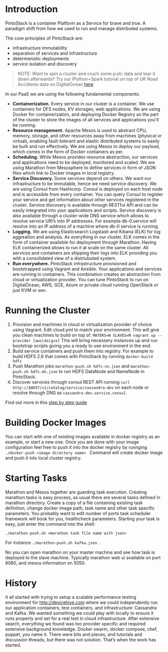 # Introduction

PintoStack is a container Platform as a Service for brave and true. A paradigm shift from how we used to run and manage distributed systems.

The core principles of PintoStack are:
- infrastructure immutability
- separation of services and infrastructure
- determenistic deployments
- service isolation and discovery

> NOTE: Want to spin a cluster and cruch some puilc data and tear it down afterwards? Try our IPython+Spark tutorial on top of UK Road Accidents data on DigitalOcean [here](docs/README.ipython-spark-hdfs.md) 

In our PaaS we are using the following fundamental components:
- **Containerization.** Every service in our cluster is a container. We use containers for DFS nodes, KV storages, web applications. We are using Docker for containerization, and deploying Docker Registry as the part of the cluster to store the images of all services and applications you'll be running.
- **Resource management.** Apache Mesos is used to abstract CPU, memory, storage, and other resources away from machines (physical or virtual), enabling fault-tolerant and elastic distributed systems to easily be built and run effectively. We are using Mesos to deploy our payload, which comes in the form of Docker containers as per.
- **Scheduling.** While Mesos provides resource abstraction, our services and applications need to be deployed, monitored and scaled. We are using Marathon from Mesosphere to define services in form of JSON files which link to Docker images in local registry.
- **Service Discovery.** Some services depend on others. We want our infrastructure to be immutable, hence we need service discovery. We are using Consul from Hashicorp. Consul is deployed on each host node and is accessible from every container. You can query Consul to register your service and get information about other services registered in the cluster. Service discovery is available through RESTful API and can be easily integrated into your applications and scripts. Service discovery is also available through a cluster-wide DNS service which allows to resolve service URI’s into IP addresses. For example db-0.service will resolve into an IP address of a machine where db-0 service is running. 
- **Logging.** We are using Elasticsearch Logstash and Kibana (ELK) for log aggreation and analysis. As everything in our cluster, ELK comes in the form of container availeble for deployment through Marathon. Having ELK containerized allows to run it at scale on the same cluster. All services and containers are shipping their logs into ELK providing you with a consolidated view of a distriubuted system. 
- **Run everywhere.** PintoStack infrastructure provisioned and bootstrapped using Vagrant and Ansible. Your applications and services are running in containers. This combination creates an abstraction from cloud or virtualization provider. You can tune PintoStack to run on DigitalOcean, AWS, GCE, Azure or private cloud running OpenStack or just KVM or xen.

# Running the Cluster
1. Provision and machines in cloud or virtualization provider of choice using Vagrant. Edit cloud.yml to match your environment. This will give you clean machines to build on top of. ```MATERS=N SLAVES=M vagrant up --provider [aws|do|gce]```
This will bring necessery instances up and run bootstrap scripts giving you a ready to use environment in the end.
2. Build service containers and push them into registry. For example to build HDFS 2.6 that comes with PintoStack by running ```docker-build hdfs```
3. Push Marathon jobs ```marathon-push.sh hdfs-nn.json``` and ```marathon-push.sh hdfs-dn.json``` to run HDFS DataNode and NameNode in PintoStack.
4. Discover services through consul REST API running ```curl http://$HOST/v1/catalog/service/cassandra-dev``` on each node or resolve through DNS as ```cassandra-dev.service.consul```.

Find out more in this [step by step guide](./README.install.md) 

# Building Docker Images
You can start with one of existing images available in docker registry as an example, or start a new one.
Once you are done with your image configuration feel free to push it into the docker registry by runnging
```./docker-push <image directory name> ```
Command will create docker image and push it into local cluster registry.

# Starting Tasks
Marathon and Mesos together are guarding task execution. Creating marathon tasks is easy process, as usual there are several tasks defined in marathon directory.
Create a copy of a file containing existing task definition, change docker image path, task name and other task specific parameters.
You probably want to edit number of ports task scheduler framework will book for you, healthcheck parameters.
Starting your task is easy, just enter the command into the shell:

```./marathon-push.sh <marathon task file name with json> ```

For instance ```./marathon-push.sh kafka.json ```.

No you can open marathon on your master machine and see how task is deployed to the slave machine.
Typically marathon web ui available on port 8080, and mesos information on 5050. 

# History
It all started with trying to setup a scalable performance testing environment for http://devicehive.com where we could independently run our application containers, test containers, and infrastructure: Cassandra and Kafka. We wanted something we could play with locally to ensure it runs property and set for a real test in cloud infrastructure. After extensive search, everything we found was too provider specific and required extensive background knowledge. Docker swarm, docker compose, chef, puppet, you name it. There were bits and pieces, and tutorials and discussion threads, but there was not solution. That’s when the work has started. 
